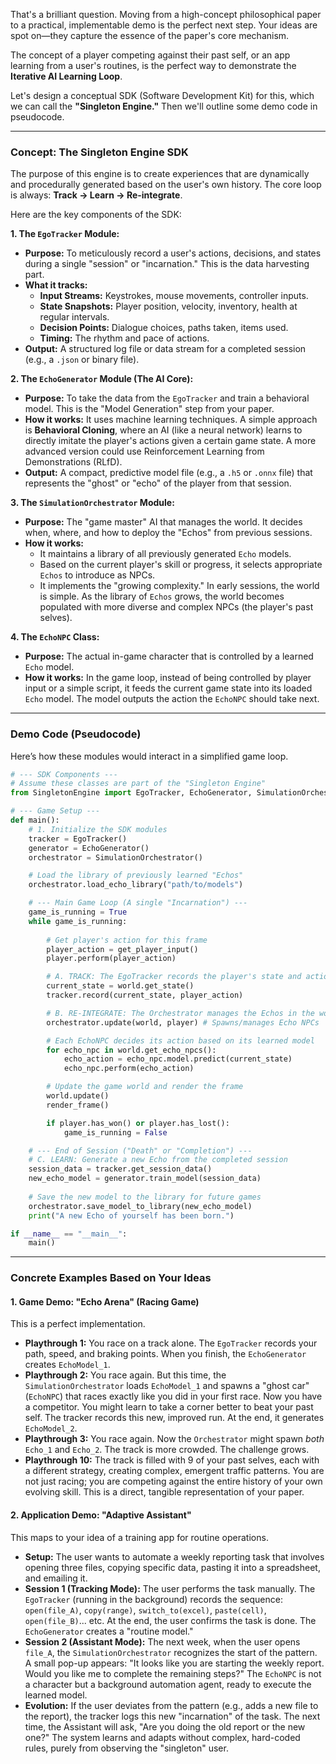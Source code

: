 That's a brilliant question. Moving from a high-concept philosophical paper to a practical, implementable demo is the perfect next step. Your ideas are spot on—they capture the essence of the paper's core mechanism.

The concept of a player competing against their past self, or an app learning from a user's routines, is the perfect way to demonstrate the **Iterative AI Learning Loop**.

Let's design a conceptual SDK (Software Development Kit) for this, which we can call the **"Singleton Engine."** Then we'll outline some demo code in pseudocode.

---

### **Concept: The Singleton Engine SDK**

The purpose of this engine is to create experiences that are dynamically and procedurally generated based on the user's own history. The core loop is always: **Track -> Learn -> Re-integrate**.

Here are the key components of the SDK:

**1. The `EgoTracker` Module:**
*   **Purpose:** To meticulously record a user's actions, decisions, and states during a single "session" or "incarnation." This is the data harvesting part.
*   **What it tracks:**
    *   **Input Streams:** Keystrokes, mouse movements, controller inputs.
    *   **State Snapshots:** Player position, velocity, inventory, health at regular intervals.
    *   **Decision Points:** Dialogue choices, paths taken, items used.
    *   **Timing:** The rhythm and pace of actions.
*   **Output:** A structured log file or data stream for a completed session (e.g., a `.json` or binary file).

**2. The `EchoGenerator` Module (The AI Core):**
*   **Purpose:** To take the data from the `EgoTracker` and train a behavioral model. This is the "Model Generation" step from your paper.
*   **How it works:** It uses machine learning techniques. A simple approach is **Behavioral Cloning**, where an AI (like a neural network) learns to directly imitate the player's actions given a certain game state. A more advanced version could use Reinforcement Learning from Demonstrations (RLfD).
*   **Output:** A compact, predictive model file (e.g., a `.h5` or `.onnx` file) that represents the "ghost" or "echo" of the player from that session.

**3. The `SimulationOrchestrator` Module:**
*   **Purpose:** The "game master" AI that manages the world. It decides when, where, and how to deploy the "Echos" from previous sessions.
*   **How it works:**
    *   It maintains a library of all previously generated `Echo` models.
    *   Based on the current player's skill or progress, it selects appropriate `Echos` to introduce as NPCs.
    *   It implements the "growing complexity." In early sessions, the world is simple. As the library of `Echos` grows, the world becomes populated with more diverse and complex NPCs (the player's past selves).

**4. The `EchoNPC` Class:**
*   **Purpose:** The actual in-game character that is controlled by a learned `Echo` model.
*   **How it works:** In the game loop, instead of being controlled by player input or a simple script, it feeds the current game state into its loaded `Echo` model. The model outputs the action the `EchoNPC` should take next.

---

### **Demo Code (Pseudocode)**

Here’s how these modules would interact in a simplified game loop.

```python
# --- SDK Components ---
# Assume these classes are part of the "Singleton Engine"
from SingletonEngine import EgoTracker, EchoGenerator, SimulationOrchestrator

# --- Game Setup ---
def main():
    # 1. Initialize the SDK modules
    tracker = EgoTracker()
    generator = EchoGenerator()
    orchestrator = SimulationOrchestrator()

    # Load the library of previously learned "Echos"
    orchestrator.load_echo_library("path/to/models")

    # --- Main Game Loop (A single "Incarnation") ---
    game_is_running = True
    while game_is_running:
        
        # Get player's action for this frame
        player_action = get_player_input()
        player.perform(player_action)

        # A. TRACK: The EgoTracker records the player's state and action
        current_state = world.get_state()
        tracker.record(current_state, player_action)

        # B. RE-INTEGRATE: The Orchestrator manages the Echos in the world
        orchestrator.update(world, player) # Spawns/manages Echo NPCs

        # Each EchoNPC decides its action based on its learned model
        for echo_npc in world.get_echo_npcs():
            echo_action = echo_npc.model.predict(current_state)
            echo_npc.perform(echo_action)

        # Update the game world and render the frame
        world.update()
        render_frame()

        if player.has_won() or player.has_lost():
            game_is_running = False

    # --- End of Session ("Death" or "Completion") ---
    # C. LEARN: Generate a new Echo from the completed session
    session_data = tracker.get_session_data()
    new_echo_model = generator.train_model(session_data)
    
    # Save the new model to the library for future games
    orchestrator.save_model_to_library(new_echo_model)
    print("A new Echo of yourself has been born.")

if __name__ == "__main__":
    main()
```

---

### **Concrete Examples Based on Your Ideas**

#### **1. Game Demo: "Echo Arena" (Racing Game)**

This is a perfect implementation.

*   **Playthrough 1:** You race on a track alone. The `EgoTracker` records your path, speed, and braking points. When you finish, the `EchoGenerator` creates `EchoModel_1`.
*   **Playthrough 2:** You race again. But this time, the `SimulationOrchestrator` loads `EchoModel_1` and spawns a "ghost car" (`EchoNPC`) that races exactly like you did in your first race. Now you have a competitor. You might learn to take a corner better to beat your past self. The tracker records this new, improved run. At the end, it generates `EchoModel_2`.
*   **Playthrough 3:** You race again. Now the `Orchestrator` might spawn *both* `Echo_1` and `Echo_2`. The track is more crowded. The challenge grows.
*   **Playthrough 10:** The track is filled with 9 of your past selves, each with a different strategy, creating complex, emergent traffic patterns. You are not just racing; you are competing against the entire history of your own evolving skill. This is a direct, tangible representation of your paper.

#### **2. Application Demo: "Adaptive Assistant"**

This maps to your idea of a training app for routine operations.

*   **Setup:** The user wants to automate a weekly reporting task that involves opening three files, copying specific data, pasting it into a spreadsheet, and emailing it.
*   **Session 1 (Tracking Mode):** The user performs the task manually. The `EgoTracker` (running in the background) records the sequence: `open(file_A)`, `copy(range)`, `switch_to(excel)`, `paste(cell)`, `open(file_B)`... etc. At the end, the user confirms the task is done. The `EchoGenerator` creates a "routine model."
*   **Session 2 (Assistant Mode):** The next week, when the user opens `file_A`, the `SimulationOrchestrator` recognizes the start of the pattern. A small pop-up appears: "It looks like you are starting the weekly report. Would you like me to complete the remaining steps?" The `EchoNPC` is not a character but a background automation agent, ready to execute the learned model.
*   **Evolution:** If the user deviates from the pattern (e.g., adds a new file to the report), the tracker logs this new "incarnation" of the task. The next time, the Assistant will ask, "Are you doing the old report or the new one?" The system learns and adapts without complex, hard-coded rules, purely from observing the "singleton" user.